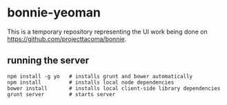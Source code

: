 bonnie-yeoman
=============

This is a temporary repository representing the UI work being done on https://github.com/projecttacoma/bonnie.

running the server
------------------

    npm install -g yo   # installs grunt and bower automatically
    npm install         # installs local node dependencies
    bower install       # installs local client-side library dependencies
    grunt server        # starts server
